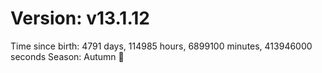 # Version: v13.1.12
Time since birth: 4791 days, 114985 hours, 6899100 minutes, 413946000 seconds
Season: Autumn 🍁
